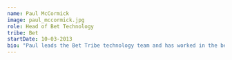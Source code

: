 ```yaml
---
name: Paul McCormick
image: paul_mccormick.jpg
role: Head of Bet Technology
tribe: Bet
startDate: 10-03-2013
bio: "Paul leads the Bet Tribe technology team and has worked in the betting industry for his entire career: first Ladbrokes, then Sportech, Buzz Sports and (best of all!) SB&G."
---
```

